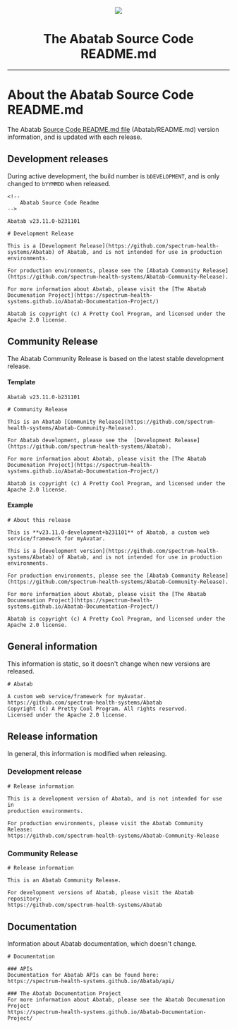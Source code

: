 <!-- 
	Abatab Documentation Project: The Abatab Source Code README.md
	Last updated: 231030
	This documentation is incomplete.
-->

<div align="center">

![](_attachments/Logo/AbatabDocumentationProjectLogo.png)
	<h1>
		The Abatab Source Code README.md
	</h1>
</div>

***

# About the Abatab Source Code README.md

The Abatab [Source Code README.md file](https://github.com/spectrum-health-systems/Abatab/blob/main/src/Abatab/README.md) (Abatab/README.md) version information, and is updated with each release.

## Development releases

During active development, the build number is `bDEVELOPMENT`, and is only changed to `bYYMMDD` when released.

```
<!-- 
	Abatab Source Code Readme
-->

Abatab v23.11.0-b231101

# Development Release

This is a [Development Release](https://github.com/spectrum-health-systems/Abatab) of Abatab, and is not intended for use in production environments.

For production environments, please see the [Abatab Community Release](https://github.com/spectrum-health-systems/Abatab-Community-Release).

For more information about Abatab, please visit the [The Abatab Documenation Project](https://spectrum-health-systems.github.io/Abatab-Documentation-Project/)

Abatab is copyright (c) A Pretty Cool Program, and licensed under the Apache 2.0 license.  
```

## Community Release

The Abatab Community Release is based on the latest stable development release.

#### Template

```
Abatab v23.11.0-b231101

# Community Release

This is an Abatab [Community Release](https://github.com/spectrum-health-systems/Abatab-Community-Release).

For Abatab development, please see the  [Development Release](https://github.com/spectrum-health-systems/Abatab).

For more information about Abatab, please visit the [The Abatab Documenation Project](https://spectrum-health-systems.github.io/Abatab-Documentation-Project/)

Abatab is copyright (c) A Pretty Cool Program, and licensed under the Apache 2.0 license.    
```

#### Example

```
# About this release

This is **v23.11.0-development+b231101** of Abatab, a custom web service/framework for myAvatar.

This is a [development version](https://github.com/spectrum-health-systems/Abatab) of Abatab, and is not intended for use in production environments.

For production environments, please see the [Abatab Community Release](https://github.com/spectrum-health-systems/Abatab-Community-Release).

For more information about Abatab, please visit the [The Abatab Documenation Project](https://spectrum-health-systems.github.io/Abatab-Documentation-Project/)

Abatab is copyright (c) A Pretty Cool Program, and licensed under the Apache 2.0 license.  
```



## General information

This information is static, so it doesn't change when new versions are released.

```
# Abatab

A custom web service/framework for myAvatar.
https://github.com/spectrum-health-systems/Abatab
Copyright (c) A Pretty Cool Program. All rights reserved.
Licensed under the Apache 2.0 license.
```

## Release information

In general, this information is modified when releasing.

### Development release

```
# Release information

This is a development version of Abatab, and is not intended for use in  
production environments.

For production environments, please visit the Abatab Community Release:  
https://github.com/spectrum-health-systems/Abatab-Community-Release
```

### Community Release

```
# Release information

This is an Abatab Community Release.

For development versions of Abatab, please visit the Abatab repository:  
https://github.com/spectrum-health-systems/Abatab
```

## Documentation

Information about Abatab documentation, which doesn't change.

```
# Documentation

### APIs
Documentation for Abatab APIs can be found here:
https://spectrum-health-systems.github.io/Abatab/api/

### The Abatab Documentation Project
For more information about Abatab, please see the Abatab Documenation Project
https://spectrum-health-systems.github.io/Abatab-Documentation-Project/
```

